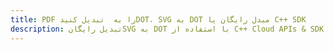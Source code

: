 ---title: PDF را به  تبدیل کنیدDOT، SVG به DOT مبدل رایگان یا C++ SDKdescription: تبدیل رایگانSVG به DOT با استفاده از C++ Cloud APIs & SDK همچنین اسناد PDF را در Cloud ایجاد، ویرایش و رندر کنید.---